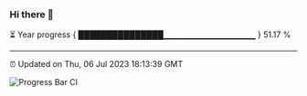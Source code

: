 ### Hi there 👋

⏳ Year progress { ███████████████▁▁▁▁▁▁▁▁▁▁▁▁▁▁▁ } 51.17 %

---

⏰ Updated on Thu, 06 Jul 2023 18:13:39 GMT

![Progress Bar CI](https://github.com/liununu/liununu/workflows/Progress%20Bar%20CI/badge.svg)
